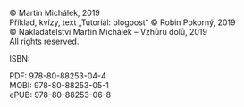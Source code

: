 © Martin Michálek, 2019  
Příklad, kvízy, text „Tutoriál: blogpost“ © Robin Pokorný, 2019  
© Nakladatelství Martin Michálek – Vzhůru dolů, 2019  
All rights reserved.

ISBN:

PDF: 978-80-88253-04-4  
MOBI: 978-80-88253-05-1  
ePUB: 978-80-88253-06-8
